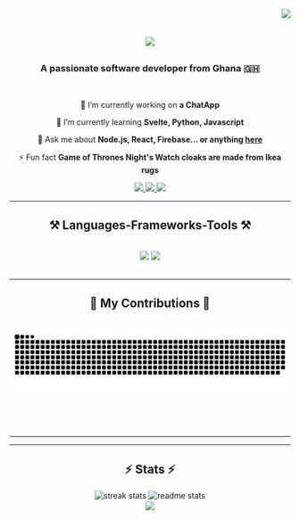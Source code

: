 <img align="right" src="https://visitor-badge.laobi.icu/badge?page_id=Mikey9021.Mikey9021" />

<h1 align= "center">
<img src="https://readme-typing-svg.herokuapp.com/?font=Righteous&size=35&center=true&vCenter=true&width=500&height=70&duration=4000&lines=Hi+There!+👋;+I'm+Mikey!;A+Digital+Artisan" />
</h1>

<h3 align="center">A passionate software developer from Ghana 🇬🇭</h3>

<br/>

<div align="center">
 
 🔭 I’m currently working on **a ChatApp**
 
 🌱 I’m currently learning **Svelte, Python, Javascript**

💬 Ask me about **Node.js, React, Firebase... or anything [here](https://github.com/Mikey9021/Mikey9021/issues)**

⚡ Fun fact **Game of Thrones Night's Watch cloaks are made from Ikea rugs**

 </div>

 <div align="center"> 
  <a href="mailto:mokonadu9021@gmail.com">
    <img src="https://img.shields.io/badge/Gmail-333333?style=for-the-badge&logo=gmail&logoColor=red" />
  </a>
  <a href="https://linkedin.com/in/mikey-dev" target="_blank">
    <img src="https://img.shields.io/badge/LinkedIn-0077B5?style=for-the-badge&logo=linkedin&logoColor=white" target="_blank" />
  </a>
  <a href="https://Mikey9021.github.io" target="_blank">
     <img src="https://img.shields.io/badge/Portfolio-FF5722?style=for-the-badge&logo=todoist&logoColor=white" target="_blank" /> <!-- sqlite, safari, google-chrome are other good icon options -->
  </a>
</div>

 <hr/>

<h2 align="center">⚒️ Languages-Frameworks-Tools ⚒️</h2>
<br/>
<div align="center">
    <img src="https://skillicons.dev/icons?i=react,svelte,nodejs,html,css,vscode,ruby,figma,tailwind,git,rails" />
    <img src="https://skillicons.dev/icons?i=linux,python,javascript,typescript,figma,vscode,cs,java,wordpress,mysql,blender" /><br>
</div>

<br/>

<hr/>

<div align="center">
  <h2>🐍 My Contributions 🐍</h2>
  <br>
    <img alt="snake eating my contributions" src="https://raw.githubusercontent.com/Mikey9021/Mikey9021/output/github-contribution-grid-snake.svg" />

  
  <br/><br/><br/>
</div>

<hr/>

<hr/>
<h2 align="center">⚡ Stats ⚡</h2>

<div align=center>
<img width="390" src="https://github-readme-stats.vercel.app/api?username=Mikey9021&count_private=true&theme=react&border_radius=10"  alt="streak stats" />
<img width="390" src="https://github-readme-streak-stats-lac-gamma.vercel.app?user=Mikey9021&count_private=true&show_icons=true&theme=react&rank_icon=github&border_radius=10" alt="readme stats" />
<br/>

<img align= "center" width="325" src="https://github-readme-stats.vercel.app/api/top-langs/?username=Mikey9021&hide=HTML&langs_count=8&layout=compact&theme=react&border_radius=10&size_weight=0.5&count_weight=0.5&exclude_repo=github-readme-stats" />
</div>
